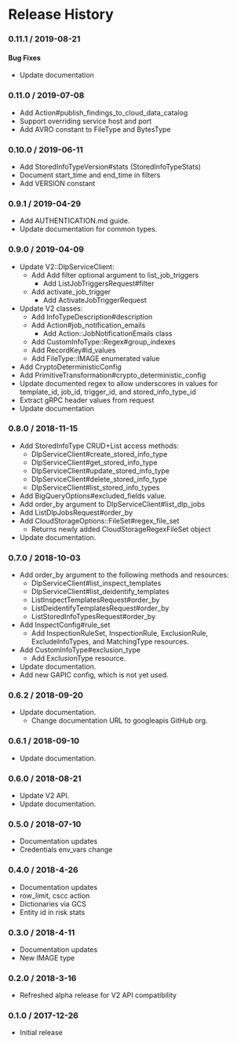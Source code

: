 # Release History

### 0.11.1 / 2019-08-21

#### Bug Fixes

* Update documentation

### 0.11.0 / 2019-07-08

* Add Action#publish_findings_to_cloud_data_catalog
* Support overriding service host and port
* Add AVRO constant to FileType and BytesType

### 0.10.0 / 2019-06-11

* Add StoredInfoTypeVersion#stats (StoredInfoTypeStats)
* Document start_time and end_time in filters
* Add VERSION constant

### 0.9.1 / 2019-04-29

* Add AUTHENTICATION.md guide.
* Update documentation for common types.

### 0.9.0 / 2019-04-09

* Update V2::DlpServiceClient:
  * Add Add filter optional argument to list_job_triggers
    * Add ListJobTriggersRequest#filter
  * Add activate_job_trigger
    * Add ActivateJobTriggerRequest
* Update V2 classes:
  * Add InfoTypeDescription#description
  * Add Action#job_notification_emails
    * Add Action::JobNotificationEmails class
  * Add CustomInfoType::Regex#group_indexes
  * Add RecordKey#id_values
  * Add FileType::IMAGE enumerated value
* Add CryptoDeterministicConfig
* Add PrimitiveTransformation#crypto_deterministic_config
* Update documented regex to allow underscores in values for template_id, job_id, trigger_id, and stored_info_type_id
* Extract gRPC header values from request
* Update documentation

### 0.8.0 / 2018-11-15

* Add StoredInfoType CRUD+List access methods:
  * DlpServiceClient#create_stored_info_type
  * DlpServiceClient#get_stored_info_type
  * DlpServiceClient#update_stored_info_type
  * DlpServiceClient#delete_stored_info_type
  * DlpServiceClient#list_stored_info_types
* Add BigQueryOptions#excluded_fields value.
* Add order_by argument to DlpServiceClient#list_dlp_jobs
* Add ListDlpJobsRequest#order_by
* Add CloudStorageOptions::FileSet#regex_file_set
  * Returns newly added CloudStorageRegexFileSet object
* Update documentation.

### 0.7.0 / 2018-10-03

* Add order_by argument to the following methods and resources:
  * DlpServiceClient#list_inspect_templates
  * DlpServiceClient#list_deidentify_templates
  * ListInspectTemplatesRequest#order_by
  * ListDeidentifyTemplatesRequest#order_by
  * ListStoredInfoTypesRequest#order_by
* Add InspectConfig#rule_set
  * Add InspectionRuleSet, InspectionRule, ExclusionRule,
    ExcludeInfoTypes, and MatchingType resources.
* Add CustomInfoType#exclusion_type
  * Add ExclusionType resource.
* Update documentation.
* Add new GAPIC config, which is not yet used.

### 0.6.2 / 2018-09-20

* Update documentation.
  * Change documentation URL to googleapis GitHub org.

### 0.6.1 / 2018-09-10

* Update documentation.

### 0.6.0 / 2018-08-21

* Update V2 API.
* Update documentation.

### 0.5.0 / 2018-07-10

* Documentation updates
* Credentials env_vars change

### 0.4.0 / 2018-4-26

* Documentation updates
* row_limit, cscc action
* Dictionaries via GCS
* Entity id in risk stats

### 0.3.0 / 2018-4-11

* Documentation updates
* New IMAGE type

### 0.2.0 / 2018-3-16

* Refreshed alpha release for V2 API compatibility

### 0.1.0 / 2017-12-26

* Initial release
